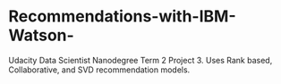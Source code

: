 # Recommendations-with-IBM-Watson-
Udacity Data Scientist Nanodegree Term 2 Project 3. Uses Rank based, Collaborative, and SVD recommendation models.
